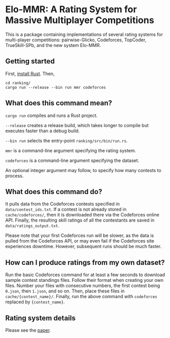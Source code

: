 # Elo-MMR: A Rating System for Massive Multiplayer Competitions

This is a package containing implementations of several rating systems for multi-player competitions: pairwise-Glicko, Codeforces, TopCoder, TrueSkill-SPb, and the new system Elo-MMR.

## Getting started

First, [install Rust](https://www.rust-lang.org/tools/install). Then,
```
cd ranking/
cargo run --release --bin run mmr codeforces
```

## What does this command mean?

`cargo run` compiles and runs a Rust project.

`--release` creates a release build, which takes longer to compile but executes faster than a debug build.

`--bin run` selects the entry-point `ranking/src/bin/run.rs`.

`mmr` is a command-line argument specifying the rating system.

`codeforces` is a command-line argument specifying the dataset.

An optional integer argument may follow, to specify how many contests to process.

## What does this command do?

It pulls data from the Codeforces contests specified in `data/contest_ids.txt`. If a contest is not already stored in `cache/codeforces/`, then it is downloaded there via the Codeforces online API. Finally, the resulting skill ratings of all the contestants are saved in `data/ratings_output.txt`.

Please note that your first Codeforces run will be slower, as the data is pulled from the Codeforces API, or may even fail if the Codeforces site experiences downtime. However, subsequent runs should be much faster.

## How can I produce ratings from my own dataset?

Run the basic Codeforces command for at least a few seconds to download sample contest standings files. Follow their format when creating your own files. Number your files with consecutive numbers, the first contest being `0.json`, then `1.json`, and so on. Then, place these files in `cache/{contest_name}/`. Finally, run the above command with `codeforces` replaced by `{contest_name}`.

## Rating system details

Please see the [paper](paper/EloR_updated.pdf).
